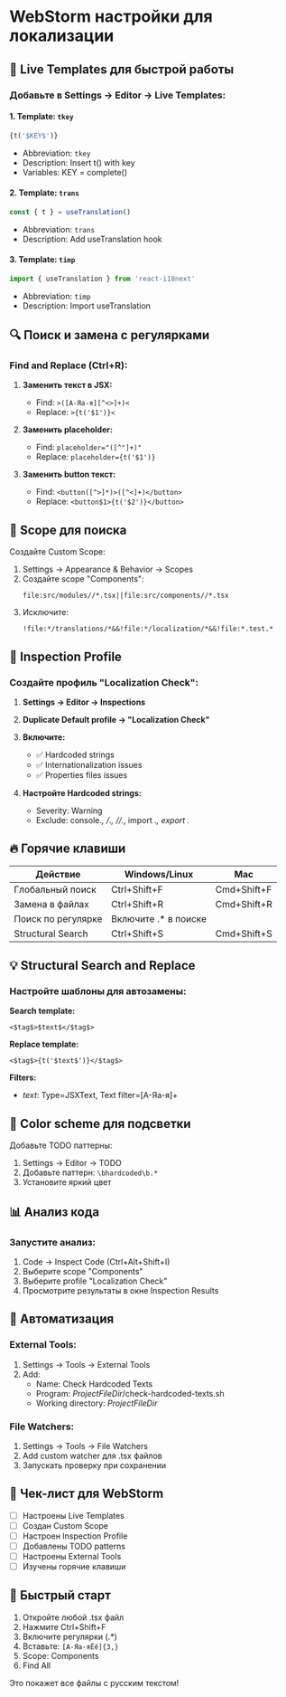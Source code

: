 # WebStorm настройки для локализации

## 🎯 Live Templates для быстрой работы

### Добавьте в Settings → Editor → Live Templates:

#### 1. Template: `tkey`
```javascript
{t('$KEY$')}
```
- Abbreviation: `tkey`
- Description: Insert t() with key
- Variables: KEY = complete()

#### 2. Template: `trans`
```javascript
const { t } = useTranslation()
```
- Abbreviation: `trans`
- Description: Add useTranslation hook

#### 3. Template: `timp`
```javascript
import { useTranslation } from 'react-i18next'
```
- Abbreviation: `timp`
- Description: Import useTranslation

## 🔍 Поиск и замена с регулярками

### Find and Replace (Ctrl+R):

1. **Заменить текст в JSX:**
   - Find: `>([А-Яа-я][^<>]+)<`
   - Replace: `>{t('$1')}<`

2. **Заменить placeholder:**
   - Find: `placeholder="([^"]+)"`
   - Replace: `placeholder={t('$1')}`

3. **Заменить button текст:**
   - Find: `<button([^>]*)>([^<]+)</button>`
   - Replace: `<button$1>{t('$2')}</button>`

## 📁 Scope для поиска

Создайте Custom Scope:
1. Settings → Appearance & Behavior → Scopes
2. Создайте scope "Components":
   ```
   file:src/modules//*.tsx||file:src/components//*.tsx
   ```
3. Исключите:
   ```
   !file:*/translations/*&&!file:*/localization/*&&!file:*.test.*
   ```

## 🚨 Inspection Profile

### Создайте профиль "Localization Check":

1. **Settings → Editor → Inspections**
2. **Duplicate Default profile → "Localization Check"**
3. **Включите:**
   - ✅ Hardcoded strings
   - ✅ Internationalization issues
   - ✅ Properties files issues

4. **Настройте Hardcoded strings:**
   - Severity: Warning
   - Exclude: console.*, /*.*, //.*, import .*, export .*

## 🔥 Горячие клавиши

| Действие | Windows/Linux | Mac |
|----------|--------------|-----|
| Глобальный поиск | Ctrl+Shift+F | Cmd+Shift+F |
| Замена в файлах | Ctrl+Shift+R | Cmd+Shift+R |
| Поиск по регулярке | Включите .* в поиске | |
| Structural Search | Ctrl+Shift+S | Cmd+Shift+S |

## 💡 Structural Search and Replace

### Настройте шаблоны для автозамены:

**Search template:**
```
<$tag$>$text$</$tag$>
```

**Replace template:**
```
<$tag$>{t('$text$')}</$tag$>
```

**Filters:**
- $text$: Type=JSXText, Text filter=[А-Яа-я]+

## 🎨 Color scheme для подсветки

Добавьте TODO паттерны:
1. Settings → Editor → TODO
2. Добавьте паттерн: `\bhardcoded\b.*`
3. Установите яркий цвет

## 📊 Анализ кода

### Запустите анализ:
1. Code → Inspect Code (Ctrl+Alt+Shift+I)
2. Выберите scope "Components"
3. Выберите profile "Localization Check"
4. Просмотрите результаты в окне Inspection Results

## 🔄 Автоматизация

### External Tools:
1. Settings → Tools → External Tools
2. Add:
   - Name: Check Hardcoded Texts
   - Program: $ProjectFileDir$/check-hardcoded-texts.sh
   - Working directory: $ProjectFileDir$

### File Watchers:
1. Settings → Tools → File Watchers
2. Add custom watcher для .tsx файлов
3. Запускать проверку при сохранении

## 📝 Чек-лист для WebStorm

- [ ] Настроены Live Templates
- [ ] Создан Custom Scope
- [ ] Настроен Inspection Profile
- [ ] Добавлены TODO patterns
- [ ] Настроены External Tools
- [ ] Изучены горячие клавиши

## 🚀 Быстрый старт

1. Откройте любой .tsx файл
2. Нажмите Ctrl+Shift+F
3. Включите регулярки (.*) 
4. Вставьте: `[А-Яа-яЁё]{3,}`
5. Scope: Components
6. Find All

Это покажет все файлы с русским текстом!